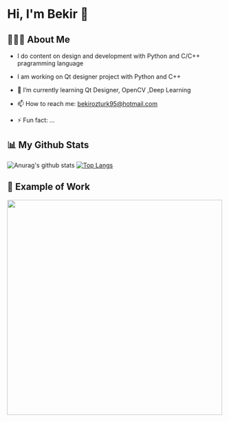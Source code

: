 # Hi, I'm Bekir 👋

## 👨🏼‍✈️ About Me
- I do content on design and development with Python and C/C++ pragramming language  
- I am working on Qt designer project with Python and C++
- 🌱 I’m currently learning Qt Designer, OpenCV ,Deep Learning  
- 📫 How to reach me: bekirozturk95@hotmail.com

- ⚡ Fun fact: ...

## 📊 My Github Stats
![Anurag's github stats](https://github-readme-stats.vercel.app/api?username=engineerbekir&theme=algolia&show_icons=true)
[![Top Langs](https://github-readme-stats.vercel.app/api/top-langs/?username=engineerbekir&theme=tokyonight&layout=compact)](https://github.com/anuraghazra/github-readme-stats)
## 📸 Example of Work
<img align="center" src = "https://github.com/engineerbekir/OpenCVTripleScreen/blob/master/gifvideo.gif" width = "500" heigh ="220"/>

